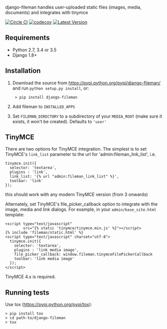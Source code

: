 django-fileman handles user-uploaded static files (images, media, documents)
and integrates with tinymce

[![Circle CI](https://circleci.com/gh/gregplaysguitar/django-fileman.svg?style=svg)](https://circleci.com/gh/gregplaysguitar/django-fileman)
[![codecov](https://codecov.io/gh/gregplaysguitar/django-fileman/branch/master/graph/badge.svg)](https://codecov.io/gh/gregplaysguitar/django-fileman)
[![Latest Version](https://img.shields.io/pypi/v/django-fileman.svg?style=flat)](https://pypi.python.org/pypi/django-fileman/)


Requirements
------------

- Python 2.7, 3.4 or 3.5
- Django 1.8+


Installation
------------

1. Download the source from https://pypi.python.org/pypi/django-fileman/
   and run `python setup.py install`, or:

        > pip install django-fileman

2. Add fileman to `INSTALLED_APPS`
3. Set `FILEMAN_DIRECTORY` to a subdirectory of your `MEDIA_ROOT` (make sure
   it exists, it won't be created). Defaults to `'user'`


TinyMCE
-------

There are two options for TinyMCE integration. The simplest is to set TinyMCE's
`link_list` parameter to the url for 'admin:fileman_link_list', i.e.

    tinymce.init({
      selector: 'textarea',
      plugins : 'link',
   	  link_list: '{% url "admin:fileman_link_list" %}',
   	  toolbar: 'link'
    });

this should work with any modern TinyMCE version (from 3 onwards)

Alternately, set TinyMCE's file_picker_callback option to integrate with the
image, media and link dialogs. For example, in your `admin/base_site.html`
template:

    <script type="text/javascript"
            src="{% static 'tinymce/tinymce.min.js' %}"></script>
    {% include 'fileman/static.html' %}
    <script type="text/javascript" charset="utf-8">
      tinymce.init({
        selector: 'textarea',
        plugins : 'link media image',
        file_picker_callback: window.fileman.tinymceFilePickerCallback
        toolbar: 'link media image'
      });
    </script>

TinyMCE 4.x is required.


## Running tests

Use tox (<https://pypi.python.org/pypi/tox>):

    > pip install tox
    > cd path-to/django-fileman
    > tox
